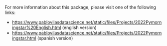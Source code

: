 For more information about this package, please visit one of the following links:
* https://www.pablovilasdatascience.net/static/files/Projects/2022Pymorningstar%20English.html (english version)
* https://www.pablovilasdatascience.net/static/files/Projects/2022Pymorningstar.html (spanish version)
